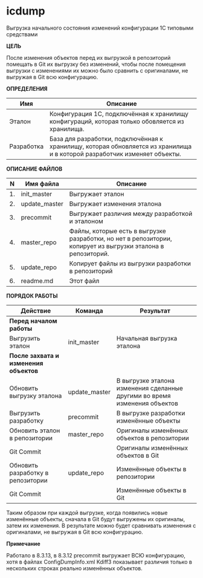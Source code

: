 # icdump

Выгрузка начального состояния изменений конфигурации 1С типовыми средствами 

**ЦЕЛЬ**

После изменения объектов перед их выгрузкой в репозиторий помещать в Git их выгрузку без изменений,
        чтобы после помещения выгрузки с изменениями их можно было сравнить с оригиналами,
        не выгружая в Git всю конфигурацию.
        
**ОПРЕДЕЛЕНИЯ**

Имя|Описание
---|---
Эталон|Конфигурация 1С, подключённая к хранилищу конфигураций, которая только обовляется из хранилища.
Разработка|База для разработки, подключённая к хранилищу, которая обновляется из хранилища и в которой разработчик изменяет объекты.

**ОПИСАНИЕ ФАЙЛОВ**

N|Имя файла|Описание
---|---|---
1.| init_master|          Выгружает эталон 
2.| update_master|        Выгружает изменения эталона 
3.| precommit|            Выгружает различия между разработкой и эталоном
4.| master_repo|          Файлы, которые есть в выгрузке разработки, но нет в репозитории, копирует из выгрузки эталона в репозиторий.
5.| update_repo|          Копирует файлы из выгрузки разработки в репозиторий
6.| readme.md|            Этот файл

**ПОРЯДОК РАБОТЫ**

|Действие|Команда|Результат
|---|---|---|
|**Перед началом работы**|
| Выгрузить эталон|                     init_master|             Начальная выгрузка эталона|
|**После захвата и изменения объектов**
|Обновить выгрузку эталона|            update_master|           В выгрузке эталона изменения сделанные другими во время изменения объектов|
| Выгрузить разработку|                 precommit|               В выгрузке разработки изменённые объекты|
| Обновить эталон в репозитории|        master_repo|             Оригиналы изменённых объектов в репозитории|
| Git Commit||                                                   Оригиналы изменённых объектов в Git|
| Обновить разработку в репозитории|    update_repo|             Изменённые объекты в репозитории|
| Git Commit||                                                   Изменённые объекты в Git|


Таким образом при каждой выгрузке, когда появились новые изменённые объекты, сначала в Git будут выгружены
их оригиналы, затем их изменения. В результате можно будет сравнивать изменения с оригиналами, 
не выгружая в Git всю конфигурацию.


**Примечание**

Работало в 8.3.13, в 8.3.12 precommit выгружает ВСЮ конфигурацию, хотя в файлах ConfigDumpInfo.xml
Kdiff3 показывает различия только в нескольких строках реально изменённых объектов.
